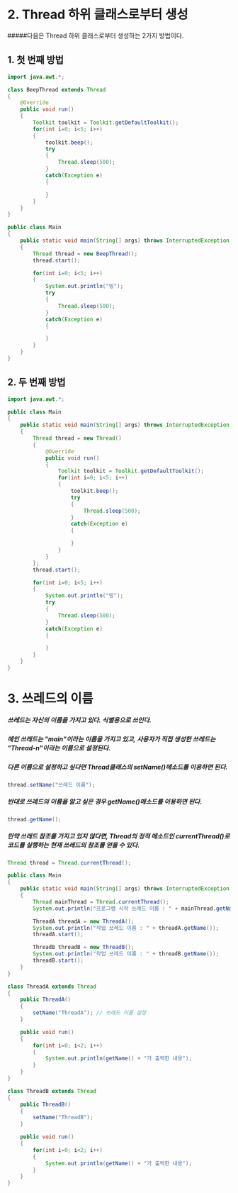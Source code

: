 # 2. Thread 하위 클래스로부터 생성
#####다음은 Thread 하위 클래스로부터 생성하는 2가지 방법이다.
## 1. 첫 번째 방법

```java
import java.awt.*;

class BeepThread extends Thread
{
    @Override
    public void run()
    {
        Toolkit toolkit = Toolkit.getDefaultToolkit();
        for(int i=0; i<5; i++)
        {
            toolkit.beep();
            try
            {
                Thread.sleep(500);
            }
            catch(Exception e)
            {

            }
        }
    }
}

public class Main
{
    public static void main(String[] args) throws InterruptedException
    {
        Thread thread = new BeepThread();
        thread.start();

        for(int i=0; i<5; i++)
        {
            System.out.println("띵");
            try
            {
                Thread.sleep(500);
            }
            catch(Exception e)
            {

            }
        }
    }
}
```

## 2. 두 번째 방법
```java
import java.awt.*;

public class Main
{
    public static void main(String[] args) throws InterruptedException
    {
        Thread thread = new Thread()
        {
            @Override
            public void run()
            {
                Toolkit toolkit = Toolkit.getDefaultToolkit();
                for(int i=0; i<5; i++)
                {
                    toolkit.beep();
                    try
                    {
                        Thread.sleep(500);
                    }
                    catch(Exception e)
                    {

                    }
                }
            }
        };
        thread.start();

        for(int i=0; i<5; i++)
        {
            System.out.println("띵");
            try
            {
                Thread.sleep(500);
            }
            catch(Exception e)
            {

            }
        }
    }
}
```

# 3. 쓰레드의 이름
##### 쓰레드는 자신의 이름을 가지고 있다. 식별용으로 쓰인다.
##### 메인 쓰레드는 "main"이라는 이름을 가지고 있고, 사용자가 직접 생성한 쓰레드는 "Thread-n"이라는 이름으로 설정된다.
##### 다른 이름으로 설정하고 싶다면 Thread클래스의 setName()메소드를 이용하면 된다.

```java
thread.setName("쓰레드 이름");
```

##### 반대로 쓰레드의 이름을 알고 싶은 경우 getName()메소드를 이용하면 된다.

```java
thread.getName();
```

##### 만약 쓰레드 참조를 가지고 있지 않다면, Thread의 정적 메소드인 currentThread()로 코드를 실행하는 현재 쓰레드의 참조를 얻을 수 있다.

```java
Thread thread = Thread.currentThread();
``` 

```java
public class Main
{
    public static void main(String[] args) throws InterruptedException
    {
        Thread mainThread = Thread.currentThread();
        System.out.println("프로그램 시작 쓰레드 이름 : " + mainThread.getName());

        ThreadA threadA = new ThreadA();
        System.out.println("작업 쓰레드 이름 : " + threadA.getName());
        threadA.start();

        ThreadB threadB = new ThreadB();
        System.out.println("작업 쓰레드 이름 : " + threadB.getName());
        threadB.start();
    }
}

class ThreadA extends Thread
{
    public ThreadA()
    {
        setName("ThreadA"); // 쓰레드 이름 설정
    }

    public void run()
    {
        for(int i=0; i<2; i++)
        {
            System.out.println(getName() + "가 출력한 내용");
        }
    }
}

class ThreadB extends Thread
{
    public ThreadB()
    {
        setName("ThreadB");
    }

    public void run()
    {
        for(int i=0; i<2; i++)
        {
            System.out.println(getName() + "가 출력한 내용");
        }
    }
}
```


